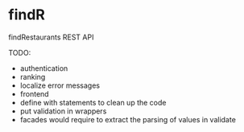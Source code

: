# findR
findRestaurants REST API

TODO:
 - authentication
 - ranking
 - localize error messages
 - frontend
 - define with statements to clean up the code
 - put validation in wrappers
 - facades would require to extract the parsing of values in validate
